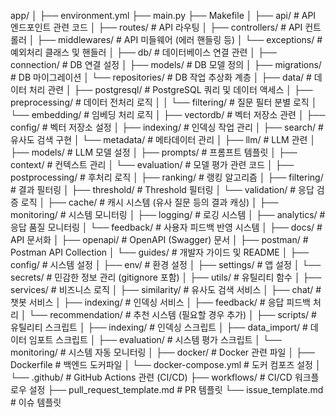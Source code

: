 app/
│
├── environment.yml
├── main.py
├── Makefile
│
├── api/                     # API 엔드포인트 관련 코드
│   ├── routes/              # API 라우팅
│   ├── controllers/         # API 컨트롤러
│   ├── middlewares/         # API 미들웨어 (에러 핸들링 등)
│   └── exceptions/          # 예외처리 클래스 및 핸들러
│
├── db/                      # 데이터베이스 연결 관련
│   ├── connection/          # DB 연결 설정
│   ├── models/              # DB 모델 정의
│   ├── migrations/          # DB 마이그레이션 
│   └── repositories/        # DB 작업 추상화 계층
│
├── data/                    # 데이터 처리 관련
│   ├── postgresql/          # PostgreSQL 쿼리 및 데이터 액세스
│   ├── preprocessing/       # 데이터 전처리 로직
│   │   └── filtering/       # 질문 필터 분별 로직
│   └── embedding/           # 임베딩 처리 로직
│
├── vectordb/             # 벡터 저장소 관련
│   ├── config/              # 벡터 저장소 설정
│   ├── indexing/            # 인덱싱 작업 관리
│   ├── search/              # 유사도 검색 구현
│   └── metadata/            # 메타데이터 관리
│
├── llm/                     # LLM 관련
│   ├── models/              # LLM 모델 설정
│   ├── prompts/             # 프롬프트 템플릿
│   ├── context/             # 컨텍스트 관리
│   └── evaluation/          # 모델 평가 관련 코드
│
├── postprocessing/          # 후처리 로직
│   ├── ranking/             # 랭킹 알고리즘
│   ├── filtering/           # 결과 필터링
│   ├── threshold/           # Threshold 필터링
│   └── validation/          # 응답 검증 로직
│
├── cache/                   # 캐시 시스템 (유사 질문 등의 결과 캐싱)
│
├── monitoring/              # 시스템 모니터링
│   ├── logging/             # 로깅 시스템
│   ├── analytics/           # 응답 품질 모니터링
│   └── feedback/            # 사용자 피드백 반영 시스템
│
├── docs/                    # API 문서화
│   ├── openapi/             # OpenAPI (Swagger) 문서
│   ├── postman/             # Postman API Collection
│   └── guides/              # 개발자 가이드 및 README
│
├── config/                  # 시스템 설정
│   ├── env/                 # 환경 설정
│   ├── settings/            # 앱 설정
│   └── secrets/             # 민감한 정보 관리 (gitignore 포함)
│
├── utils/                   # 유틸리티 함수
│
├── services/                # 비즈니스 로직
│   ├── similarity/          # 유사도 검색 서비스
│   ├── chat/                # 챗봇 서비스
│   ├── indexing/            # 인덱싱 서비스
│   ├── feedback/            # 응답 피드백 처리
│   └── recommendation/      # 추천 시스템 (필요할 경우 추가)
│
├── scripts/                 # 유틸리티 스크립트
│   ├── indexing/            # 인덱싱 스크립트
│   ├── data_import/         # 데이터 임포트 스크립트
│   ├── evaluation/          # 시스템 평가 스크립트
│   └── monitoring/          # 시스템 자동 모니터링
│
├── docker/                  # Docker 관련 파일
│   ├── Dockerfile           # 백엔드 도커파일
│   └── docker-compose.yml   # 도커 컴포즈 설정
│
└── .github/                 # GitHub Actions 관련 (CI/CD)
    ├── workflows/           # CI/CD 워크플로우 설정
    ├── pull_request_template.md # PR 템플릿
    └── issue_template.md    # 이슈 템플릿
